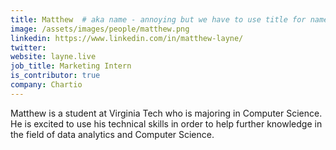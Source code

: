 ```yaml
---
title: Matthew  # aka name - annoying but we have to use title for name here
image: /assets/images/people/matthew.png
linkedin: https://www.linkedin.com/in/matthew-layne/
twitter:
website: layne.live
job_title: Marketing Intern
is_contributor: true
company: Chartio
---
```

Matthew is a student at Virginia Tech who is majoring in Computer Science. He is excited to use his technical skills in order to help further knowledge in the field of data analytics and Computer Science.
